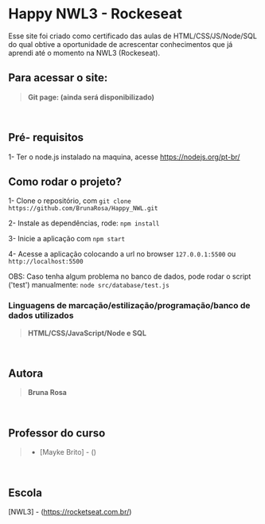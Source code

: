 <h1> Happy NWL3 - Rockeseat</h1>

Esse site foi criado como certificado das aulas de HTML/CSS/JS/Node/SQL do qual obtive a oportunidade de acrescentar conhecimentos que já aprendi até o momento na NWL3 (Rockeseat).

<!-- <img src="./src/files/icones-css-html.jpeg" alt="Icons HTML and Css" height="200"> -->

<h2>Para acessar o site:</h2>
<blockquote><b>Git page: (ainda será disponibilizado)</b></blockquote>

<br>
<h2>Pré- requisitos</h2>

1- Ter o node.js instalado na maquina, acesse https://nodejs.org/pt-br/

<h2>Como rodar o projeto?</h2>

1- Clone o repositório, com  `git clone https://github.com/BrunaRosa/Happy_NWL.git`

2- Instale as dependências, rode: `npm install`

3- Inicie a aplicação com `npm start`

4- Acesse a aplicação colocando a url no browser `127.0.0.1:5500` ou `http://localhost:5500`

OBS: Caso tenha algum problema no banco de dados, pode rodar o script ('test') manualmente: `node src/database/test.js`

<h3>Linguagens de marcação/estilização/programação/banco de dados utilizados</h3>
<blockquote><b>HTML/CSS/JavaScript/Node e SQL</b></blockquote>

<br>
<h2>Autora</h2>
<blockquote><b>Bruna Rosa</b></blockquote>

<br>
<h2>Professor do curso</h2>
<blockquote>
    <ul>
        <li>[Mayke Brito] - ()</li>
     </ul>
</blockquote>

<br>
<h2>Escola</h2>

[NWL3] - (https://rocketseat.com.br/)
 